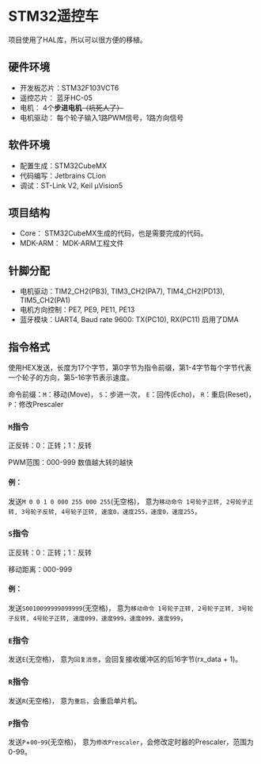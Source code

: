 # STM32遥控车

项目使用了HAL库，所以可以很方便的移植。

## 硬件环境
- 开发板芯片：STM32F103VCT6
- 遥控芯片： 蓝牙HC-05
- 电机： 4个**步进电机**~~（坑死人了）~~
- 电机驱动： 每个轮子输入1路PWM信号，1路方向信号

## 软件环境
- 配置生成：STM32CubeMX
- 代码编写：Jetbrains CLion
- 调试：ST-Link V2, Keil μVision5

## 项目结构
- Core： STM32CubeMX生成的代码，也是需要完成的代码。
- MDK-ARM： MDK-ARM工程文件

## 针脚分配
- 电机驱动：TIM2_CH2(PB3), TIM3_CH2(PA7), TIM4_CH2(PD13), TIM5_CH2(PA1)
- 电机方向控制：PE7, PE9, PE11, PE13
- 蓝牙模块：UART4, Baud rate 9600: TX(PC10), RX(PC11)
启用了DMA

## 指令格式
使用HEX发送，长度为17个字节，第0字节为指令前缀，第1-4字节每个字节代表一个轮子的方向，第5-16字节表示速度。

命令前缀：`M`：移动(Move)，
`S`：步进一次，
`E`：回传(Echo)，
`R`：重启(Reset)，
`P`：修改Prescaler


### `M`指令

正反转：0：正转；1：反转

PWM范围：000-999
数值越大转的越快

#### 例：
发送`M 0 0 1 0 000 255 000 255`(无空格)，
意为`移动命令 1号轮子正转, 2号轮子正转, 3号轮子反转, 4号轮子正转, 速度0，速度255，速度0，速度255`，

### `S`指令

正反转：0：正转；1：反转

移动距离：000-999

#### 例：
发送`S0010099999099999`(无空格)，
意为`移动命令 1号轮子正转, 2号轮子正转, 3号轮子反转, 4号轮子正转, 速度099，速度999，速度099，速度999`，

### `E`指令
发送`E`(无空格)，
意为`回复消息`，会回复接收缓冲区的后16字节(rx_data + 1)。

### `R`指令
发送`R`(无空格)，
意为`重启`，会重启单片机。

### `P`指令
发送`P`+`00`-`99`(无空格)，
意为`修改Prescaler`，会修改定时器的Prescaler，范围为0-99。